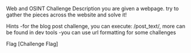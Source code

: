 Web and OSINT Challenge
Description
you are given a webpage. try to gather the pieces across the website and solve it!

Hints
-for the blog post challenge, you can execute: <web-name>/post_text/<id>, more can be found in dev tools
-you can use url formatting for some challenges

Flag
[Challenge Flag]